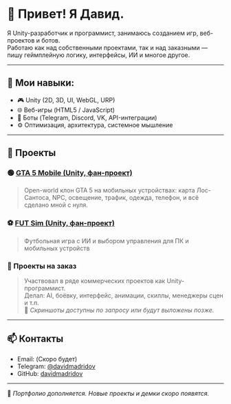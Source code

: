 # 👋 Привет! Я Давид.

Я Unity-разработчик и программист, занимаюсь созданием игр, веб-проектов и ботов.  
Работаю как над собственными проектами, так и над заказными — пишу геймплейную логику, интерфейсы, ИИ и многое другое.

---

## 🔧 Мои навыки:

- 🎮 Unity (2D, 3D, UI, WebGL, URP)
- 🌐 Веб-игры (HTML5 / JavaScript)
- 🤖 Боты (Telegram, Discord, VK, API-интеграции)
- ⚙️ Оптимизация, архитектура, системное мышление

---

## 📌 Проекты

### 🟢 [GTA 5 Mobile (Unity, фан-проект)](https://github.com/davidmadridov/GrandTheftAuto5mobile)
> Open-world клон GTA 5 на мобильных устройствах: карта Лос-Сантоса, NPC, освещение, трафик, одежда, телефон, и всё сделано мной с нуля.

### ⚽ [FUT Sim (Unity, фан-проект)](https://github.com/davidmadridov/fut-sim)
> Футбольная игра с ИИ и выбором управления для ПК и мобильных устройств

### 🧩 Проекты на заказ
> Участвовал в ряде коммерческих проектов как Unity-программист.  
> Делал: AI, боёвку, интерфейс, анимации, скиллы, менеджеры сцен и т.п.  
> 🎥 *Скриншоты доступны по запросу или будут выложены позже.*

---

## 📫 Контакты

- Email: (Скоро будет)
- Telegram: [@davidmadridov](https://t.me/davidmadridov)  
- GitHub: [davidmadridov](https://github.com/davidmadridov)

---

📌 *Портфолио дополняется. Новые проекты и демки скоро появятся.*
